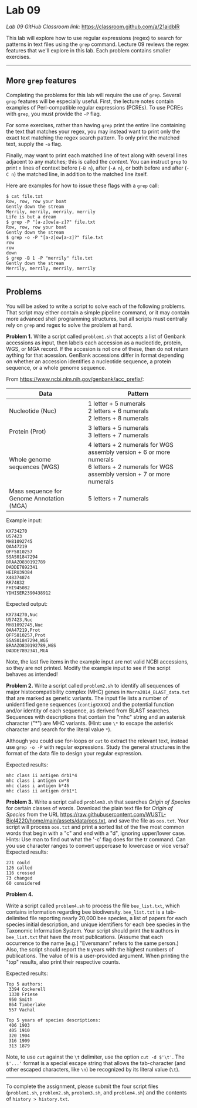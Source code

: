 # Lab 09

*Lab 09 GitHub Classroom link:* https://classroom.github.com/a/21aidbIR

This lab will explore how to use regular expressions (regex) to search for patterns in text files using the `grep` command. Lecture 09 reviews the regex features that we'll explore in this lab. Each problem contains smaller exercises.

---

## More `grep` features

Completing the problems for this lab will require the use of `grep`. Several `grep` features will be especially useful. First, the lecture notes contain examples of Perl-compatible regular expressions (PCREs). To use PCREs with `grep`, you must provide the `-P` flag.

For some exercises, rather than having `grep` print the entire line containing the text that matches your regex, you may instead want to print only the exact text matching the regex search pattern. To only print the matched text, supply the `-o` flag.

Finally, may want to print each matched line of text along with several lines adjacent to any matches; this is called the *context*. You can instruct `grep` to print `n` lines of context before (`-B n`), after (`-A n`), or both before and after (`-C n`) the matched line, in addition to the matched line itself.

Here are examples for how to issue these flags with a `grep` call: 

```console
$ cat file.txt
Row, row, row your boat
Gently down the stream
Merrily, merrily, merrily, merrily
Life is but a dream
$ grep -P "[a-z]ow[a-z]?" file.txt
Row, row, row your boat
Gently down the stream
$ grep -o -P "[a-z]ow[a-z]?" file.txt
row
row
down
$ grep -B 1 -P "merrily" file.txt
Gently down the stream
Merrily, merrily, merrily, merrily
```

---

## Problems

You will be asked to write a script to solve each of the following problems. That script may either contain a simple pipeline command, or it may contain more advanced shell programming structures, but all scripts must centrally rely on `grep` and regex to solve the problem at hand.

**Problem 1.** Write a script called `problem1.sh` that accepts a list of Genbank accessions as input, then labels each accession as a nucleotide, protein, WGS, or MGA record. If the accesion is not one of these, then do not return aything for that acession. GenBank accessions differ in format depending on whether an accession identifies a nucleotide sequence, a protein sequence, or a whole genome sequence.

From https://www.ncbi.nlm.nih.gov/genbank/acc_prefix/:

| Data | Pattern |
|---|---|
| Nucleotide (Nuc) |	1 letter + 5 numerals<br>2 letters + 6 numerals<br>2 letters + 8 numerals |
| Protein (Prot) |	3 letters + 5 numerals<br>3 letters + 7 numerals |
| Whole genome sequences (WGS) |	4 letters + 2 numerals for WGS assembly version + 6 or more numerals<br>6 letters + 2 numerals for WGS assembly version + 7 or more numerals |
| Mass sequence for Genome Annotation (MGA) | 	5 letters + 7 numerals |

Example input:
```
KX734270
U57423
MH81092745
QAA47219
QFF5810257
SSAS01847294
BRAAZO830192789
DADDE7892341
HEIRU39384
X48374874
RR74832
FHI945082
YDHISER2390438912
```

Expected output:
```
KX734270,Nuc
U57423,Nuc
MH81092745,Nuc
QAA47219,Prot
QFF5810257,Prot
SSAS01847294,WGS
BRAAZO830192789,WGS
DADDE7892341,MGA
```

Note, the last five items in the example input are not valid NCBI accessions, so they are not printed. Modify the example input to see if the script behaves as intended!

**Problem 2.** Write a script called `problem2.sh` to identify all sequences of major histocompatibility complex (MHC) genes in `Marra2014_BLAST_data.txt` that are marked as genetic variants. The input file lists a number of unidentified gene sequences (`contigXXXXX`) and the potential function and/or identity of each sequence, as derived from BLAST searches. Sequences with descriptions that contain the "mhc" string and an asterisk character ("\*") are MHC variants. (Hint: use `\*` to escape the asterisk character and search for the literal value `*`).

Although you could use for-loops or `cut` to extract the relevant text, instead use `grep -o -P` with regular expressions. Study the general structures in the format of the data file to design your regular expression. 

Expected results:
```
mhc class ii antigen drb1*4
mhc class i antigen cw*8
mhc class i antigen b*46
mhc class ii antigen drb1*1
```

**Problem 3.** Write a script called `problem3.sh` that searches *Origin of Species* for certain classes of words. Download the plain text file for *Origin of Species* from the URL https://raw.githubusercontent.com/WUSTL-Biol4220/home/main/assets/data/oos.txt, and save the file as `oos.txt`. Your script will process `oos.txt` and print a sorted list of the five most common words that begin with a "c" and end with a "d", ignoring upper/lower case. Hints: Use man to find out what the '-c' flag does for the tr command. Can you use character ranges to convert uppercase to lowercase or vice versa?
Expected results:
```
271 could
126 called
116 crossed
73 changed
60 considered
```
 
**Problem 4.**

Write a script called `problem4.sh` to process the file `bee_list.txt`, which contains information regarding bee biodiversity. `bee_list.txt` is a tab-delimited file reporting nearly 20,000 bee species, a list of papers for each species initial description, and unique identifiers for each bee species in the Taxonomic Information System. Your script should print the `N` authors in `bee_list.txt` that have the most publications. (Assume that each occurrence to the name [e.g.] "Eversmann" refers to the same person.) Also, the script should report the `N` years with the highest numbers of publications. The value of `N` is a user-provided argument. When printing the "top" results, also print their respective counts.

Expected results:
```
Top 5 authors:
 3394 Cockerell
 1330 Friese
 950 Smith
 864 Timberlake
 557 Vachal

Top 5 years of species descriptions:
 406 1903
 405 1910
 320 1904
 316 1909
 313 1879
```

Note, to use `cut` against the `\t` delimiter, use the option `cut -d $'\t'`. The `$'...'` format is a special escape string that allows the tab-character (and other escaped characters, like `\n`) be recognized by its literal value (`\t`).

---

To complete the assignment, please submit the four script files (`problem1.sh`, `problem2.sh`, `problem3.sh`, and `problem4.sh`) and the contents of `history > history.txt`.
